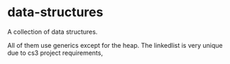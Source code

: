 # data-structures

A collection of data structures.

All of them use generics except for the heap. The linkedlist is very unique due to cs3 project requirements,

